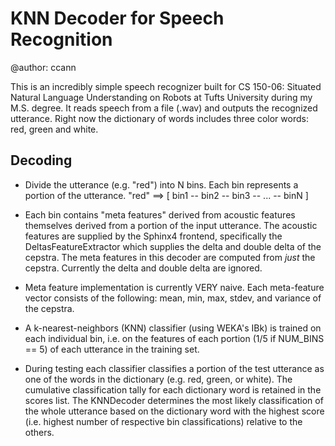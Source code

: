 # KNN Decoder for Speech Recognition

@author: ccann

This is an incredibly simple speech recognizer built for CS 150-06: Situated Natural
Language Understanding on Robots at Tufts University during my M.S. degree. It reads
speech from a file (.wav) and outputs the recognized utterance. Right now the dictionary
of words includes three color words: red, green and white.

## Decoding

- Divide the utterance (e.g. "red") into N bins. Each bin represents a portion of the
  utterance. "red" ==> [ bin1 -- bin2 -- bin3 -- ... -- binN ]

- Each bin contains "meta features" derived from acoustic features themselves derived from
  a portion of the input utterance. The acoustic features are supplied by the Sphinx4
  frontend, specifically the DeltasFeatureExtractor which supplies the delta and double
  delta of the cepstra. The meta features in this decoder are computed from *just* the
  cepstra. Currently the delta and double delta are ignored.

- Meta feature implementation is currently VERY naive. Each meta-feature vector consists
  of the following: mean, min, max, stdev, and variance of the cepstra.

- A k-nearest-neighbors (KNN) classifier (using WEKA's IBk) is trained on each individual
  bin, i.e. on the features of each portion (1/5 if NUM_BINS == 5) of each utterance in
  the training set.

- During testing each classifier classifies a portion of the test utterance as one of the
  words in the dictionary (e.g. red, green, or white). The cumulative classification tally
  for each dictionary word is retained in the scores list. The KNNDecoder determines the
  most likely classification of the whole utterance based on the dictionary word with the
  highest score (i.e. highest number of respective bin classifications) relative to the
  others.

